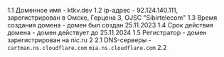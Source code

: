 1.1 Доменное имя - ktkv.dev
1.2 ip-адрес - 92.124.140.111, зарегистрирован в Омске, Герцена 3, OJSC "Sibirtelecom"
1.3 Время создания домена - домен был создан 25.11.2023
1.4 Срок действия домена - домен действует до 25.11.2024
1.5 Регистратор - домен зарегистрирован на nic.ru
2
2.1 DNS-серверы - `cartman.ns.cloudflare.com` `mia.ns.cloudflare.com`
2.2
